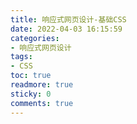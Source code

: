 ```yaml
---
title: 响应式网页设计-基础CSS
date: 2022-04-03 16:15:59
categories:
- 响应式网页设计
tags:
- CSS
toc: true
readmore: true
sticky: 0
comments: true
---
```



